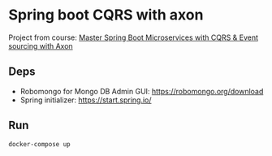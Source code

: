 # Spring boot CQRS with axon

Project from course: [Master Spring Boot Microservices with CQRS & Event sourcing with Axon](https://www.udemy.com/course/master-spring-boot-microservices-with-cqrs-event-sourcing/learn)

## Deps

* Robomongo for Mongo DB Admin GUI: https://robomongo.org/download
* Spring initializer: https://start.spring.io/ 
## Run
```sh
docker-compose up
```